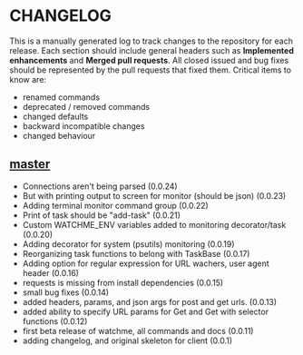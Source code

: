 # CHANGELOG

This is a manually generated log to track changes to the repository for each release. 
Each section should include general headers such as **Implemented enhancements** 
and **Merged pull requests**. All closed issued and bug fixes should be 
represented by the pull requests that fixed them.
Critical items to know are:

 - renamed commands
 - deprecated / removed commands
 - changed defaults
 - backward incompatible changes
 - changed behaviour

## [master](https://github.com/vsoch/watchme/tree/master)
 - Connections aren't being parsed (0.0.24)
 - But with printing output to screen for monitor (should be json) (0.0.23)
 - Adding terminal monitor command group (0.0.22)
 - Print of task should be "add-task" (0.0.21)
 - Custom WATCHME_ENV variables added to monitoring decorator/task (0.0.20)
 - Adding decorator for system (psutils) monitoring (0.0.19)
 - Reorganizing task functions to belong with TaskBase (0.0.17)
 - Adding option for regular expression for URL wachers, user agent header (0.0.16)
 - requests is missing from install dependencies (0.0.15)
 - small bug fixes (0.0.14)
 - added headers, params, and json args for post and get urls. (0.0.13)
 - added ability to specify URL params for Get and Get with selector functions (0.0.12)
 - first beta release of watchme, all commands and docs (0.0.11)
 - adding changelog, and original skeleton for client  (0.0.1)
